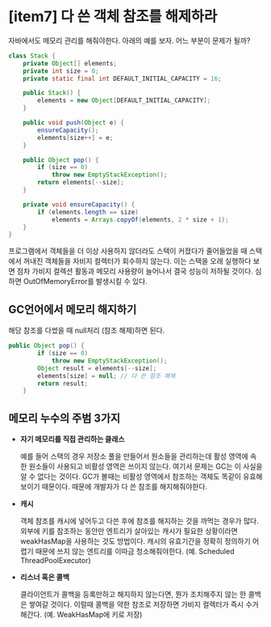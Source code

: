# [item7] 다 쓴 객체 참조를 해제하라
자바에서도 메모리 관리를 해줘야한다. 아래의 예를 보자. 어느 부분이 문제가 될까?

```java
class Stack {
    private Object[] elements;
    private int size = 0;
    private static final int DEFAULT_INITIAL_CAPACITY = 16;

    public Stack() {
        elements = new Object[DEFAULT_INITIAL_CAPACITY];
    }

    public void push(Object e) {
        ensureCapacity();
        elements[size++] = e;
    }

    public Object pop() {
        if (size == 0)
            throw new EmptyStackException();
        return elements[--size];
    }

    private void ensureCapacity() {
        if (elements.length == size)
            elements = Arrays.copyOf(elements, 2 * size + 1);
    }
}
```

프로그램에서 객체들을 더 이상 사용하지 않더라도 스택이 커졌다가 줄어들었을 때 스택에서 꺼내진 객체들을 자비지 컬렉터가 회수하지 않는다. 이는 스택을 오래 실행하다 보면 점차 가비지 컬렉션 활동과 메모리 사용량이 늘어나서 결국 성능이 저하될 것이다. 심하면 OutOfMemoryError를 발생시킬 수 있다.

## GC언어에서 메모리 해지하기

 해당 참조를 다썼을 때 null처리 (참조 해제)하면 된다. 

```java
public Object pop() {
        if (size == 0)
            throw new EmptyStackException();
        Object result = elements[--size];
        elements[size] = null; // 다 쓴 참조 해제
        return result;
    }
```

## 메모리 누수의 주범 3가지

- **자기 메모리를 직접 관리하는 클래스** 

     예를 들어 스택의 경우 저장소 풀을 만들어서 원소들을 관리하는데 활성 영역에 속한 원소들이 사용되고 비활성 영역은 쓰이지 않는다. 여기서 문제는 GC는 이 사실을 알 수 없다는 것이다.  GC가 볼때는 비활성 영역에서 참조하는 객체도 똑같이 유효해 보이기 때문이다.  때문에 개발자가 다 쓴 참조를 해지해줘야한다.
    
- **캐시**
     
     객체 참조를 캐시에 넣어두고 다쓴 후에 참조를 해지하는 것을 까먹는 경우가 많다. 외부에 키를 참조하는 동안만 엔트리가 살아있는 캐시가 필요한 상황이라면 weakHasMap을 사용하는 것도 방법이다.
     캐시의 유효기간을 정확히 정의하기 어렵기 때문에 쓰지 않는 엔트리를 이따금 청소해줘야한다. (예. Scheduled ThreadPoolExecutor) 
   
- **리스너 혹은 콜백**   
    
    클라이언트가 콜백을 등록만하고 해지하지 않는다면, 뭔가 조치해주지 않는 한 콜백은 쌓여갈 것이다. 이럴때 콜백을 약한 참조로 저장하면 가비지 컬렉터가 즉시 수거해간다. (예. WeakHasMap에 키로 저장)
